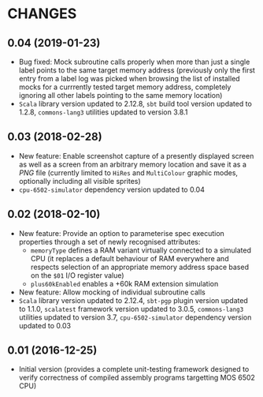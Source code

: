 CHANGES
=======

0.04 (2019-01-23)
-----------------

* Bug fixed: Mock subroutine calls properly when more than just a single label points to the same target memory address (previously only the first entry from a label log was picked when browsing the list of installed mocks for a currrently tested target memory address, completely ignoring all other labels pointing to the same memory location)
* `Scala` library version updated to 2.12.8, `sbt` build tool version updated to 1.2.8, `commons-lang3` utilities updated to version 3.8.1

0.03 (2018-02-28)
-----------------

* New feature: Enable screenshot capture of a presently displayed screen as well as a screen from an arbitrary memory location and save it as a _PNG_ file (currently limited to `HiRes` and `MultiColour` graphic modes, optionally including all visible sprites)
* `cpu-6502-simulator` dependency version updated to 0.04

0.02 (2018-02-10)
-----------------

* New feature: Provide an option to parameterise spec execution properties through a set of newly recognised attributes:
  * `memoryType` defines a RAM variant virtually connected to a simulated CPU (it replaces a default behaviour of RAM everywhere and respects selection of an appropriate memory address space based on the `$01` I/O register value)
  * `plus60kEnabled` enables a +60k RAM extension simulation
* New feature: Allow mocking of individual subroutine calls
* `Scala` library version updated to 2.12.4, `sbt-pgp` plugin version updated to 1.1.0, `scalatest` framework version updated to 3.0.5, `commons-lang3` utilities updated to version 3.7, `cpu-6502-simulator` dependency version updated to 0.03

0.01 (2016-12-25)
-----------------

* Initial version (provides a complete unit-testing framework designed to verify correctness of compiled assembly programs targetting MOS 6502 CPU)
